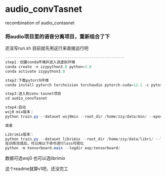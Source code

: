 # audio_convTasnet

recombination of audio_contasnet
### 将audio项目里的语音分离项目，重新组合了下
还没写run.sh
目前就先用这行来直接运行吧
```java
------------------------------------------------------
step1：创建conda环境并进入该虚拟环境
conda create -n zzypython3.8 python=3.8
conda activate zzypython3.8

step2:下载pytorch环境
conda install pytorch torchvision torchaudio pytorch-cuda=12.1 -c pytorch -c nvidia

step3:进入到conv-tasnet项目
cd audio_convTasnet

step4:启动
wsj0-mix版本：
python train.py --dataset wsj0mix --root_dir /home/zzy/data/min/ --epochs 160 --batch_size 16 --resume /home/zzy/audio_convTasnet/exp/model/epoch_0.pt --tensorboard_dir /home/zzy/audio_convTasnet/exp/tensorboard

或者

Librimix版本：
python train.py --dataset librimix --root_dir /home/zzy/data/libri/ --librimix-task sep_clean --librimix-tr-split train-100 --epochs 120 --batch_size 16  --tensorboard_dir /home/zzy/audio_convTasnet/exp/tensorboard
在训练完成后，可以用以下命令进行loss可视化
python -m tensorboard.main --logdir exp/tensorboard/
```
数据可选wsj0 也可以选librimix

这个readme就算v1吧，还没完工
